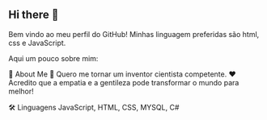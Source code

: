 ## Hi there 👋


Bem vindo ao meu perfil do GitHub! Minhas linguagem preferidas são html, css e JavaScript.

Aqui um pouco sobre mim:

🌟 About Me
🚀 Quero me tornar um inventor cientista competente.
❤ Acredito que a empatia e a gentileza pode transformar o mundo para melhor!

🛠️ Linguagens
JavaScript, HTML, CSS, MYSQL, C#
